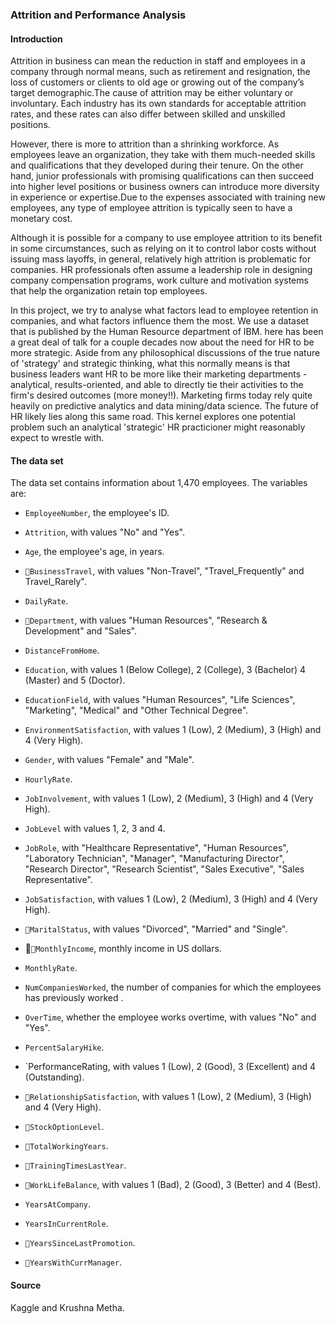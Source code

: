 ### Attrition and Performance Analysis

#### Introduction

Attrition in business can mean the reduction in staff and employees in a company through normal means, such as retirement and resignation, the loss of customers or clients to old age or growing out of the company’s target demographic.The cause of attrition may be either voluntary or involuntary. Each industry has its own standards for acceptable attrition rates, and these rates can also differ between skilled and unskilled positions.

However, there is more to attrition than a shrinking workforce. As employees leave an organization, they take with them much-needed skills and qualifications that they developed during their tenure. On the other hand, junior professionals with promising qualifications can then succeed into higher level positions or business owners can introduce more diversity in experience or expertise.Due to the expenses associated with training new employees, any type of employee attrition is typically seen to have a monetary cost.

Although it is possible for a company to use employee attrition to its benefit in some circumstances, such as relying on it to control labor costs without issuing mass layoffs, in general, relatively high attrition is problematic for companies. HR professionals often assume a leadership role in designing company compensation programs, work culture and motivation systems that help the organization retain top employees.

In this project, we try to analyse what factors lead to employee retention in companies, and what factors influence them the most. We use a dataset that is published by the Human Resource department of IBM. here has been a great deal of talk for a couple decades now about the need for HR to be more strategic. Aside from any philosophical discussions of the true nature of 'strategy' and strategic thinking, what this normally means is that business leaders want HR to be more like their marketing departments - analytical, results-oriented, and able to directly tie their activities to the firm's desired outcomes (more money!!). Marketing firms today rely quite heavily on predictive analytics and data mining/data science. The future of HR likely lies along this same road. This kernel explores one potential problem such an analytical 'strategic' HR practicioner might reasonably expect to wrestle with.

#### The data set

The data set contains information about 1,470 employees. The variables are:

* `EmployeeNumber`, the employee's ID.

* `Attrition`, with values "No" and "Yes".

* `Age`, the employee's age, in years.

* `BusinessTravel`, with values "Non-Travel", "Travel_Frequently" and Travel_Rarely".

* `DailyRate`.

* `Department`, with values "Human Resources", "Research & Development" and "Sales".

* `DistanceFromHome`.

* `Education`, with values 1 (Below College), 2 (College), 3 (Bachelor) 4 (Master) and 5 (Doctor).

* `EducationField`, with values "Human Resources", "Life Sciences", "Marketing", "Medical" and "Other Technical Degree".

* `EnvironmentSatisfaction`, with values 1 (Low), 2 (Medium), 3 (High) and 4 (Very High).

* `Gender`, with values "Female" and "Male".

* `HourlyRate`.

* `JobInvolvement`, with values 1 (Low), 2 (Medium), 3 (High) and 4 (Very High).

* `JobLevel` with values 1, 2, 3 and 4.

* `JobRole`, with "Healthcare Representative", "Human Resources", "Laboratory Technician", "Manager", "Manufacturing Director", "Research Director", "Research Scientist", "Sales Executive", "Sales Representative".

* `JobSatisfaction`, with values 1 (Low), 2 (Medium), 3 (High) and 4 (Very High).

* `MaritalStatus`, with values "Divorced", "Married" and "Single".

* `MonthlyIncome`, monthly income in US dollars.

* `MonthlyRate`.

* `NumCompaniesWorked`, the number of companies for which the employees has previously worked .

* `OverTime`, whether the employee works overtime, with values "No" and "Yes".

* `PercentSalaryHike`.

* `PerformanceRating, with values 1 (Low), 2 (Good), 3 (Excellent) and 4 (Outstanding).

* `RelationshipSatisfaction`, with values 1 (Low), 2 (Medium), 3 (High) and 4 (Very High).

* `StockOptionLevel`.

* `TotalWorkingYears`.

* `TrainingTimesLastYear`.

* `WorkLifeBalance`, with values 1 (Bad), 2 (Good), 3 (Better) and 4 (Best).

* `YearsAtCompany`.

* `YearsInCurrentRole`.

* `YearsSinceLastPromotion`.

* `YearsWithCurrManager`.

#### Source

Kaggle and Krushna Metha.
